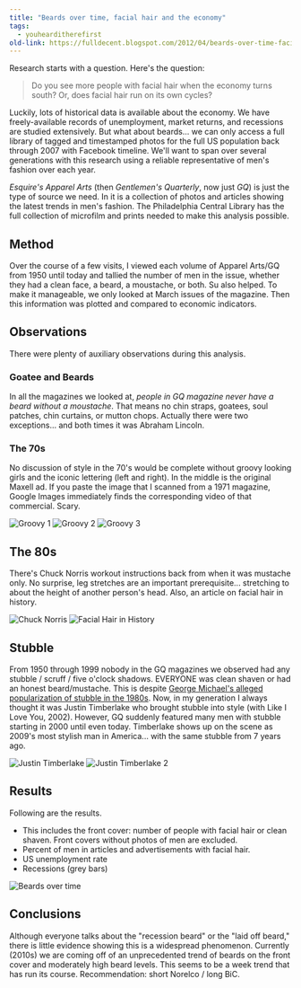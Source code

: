 ```yaml
---
title: "Beards over time, facial hair and the economy"
tags: 
  - youhearditherefirst	
old-link: https://fulldecent.blogspot.com/2012/04/beards-over-time-facial-hair-and.html
---
```


Research starts with a question. Here's the question:

> Do you see more people with facial hair when the economy turns south? Or, does facial hair run on its own cycles?

Luckily, lots of historical data is available about the economy. We have freely-available records of unemployment, market returns, and recessions are studied extensively. But what about beards... we can only access a full library of tagged and timestamped photos for the full US population back through 2007 with Facebook timeline. We'll want to span over several generations with this research using a reliable representative of men's fashion over each year.

*Esquire's Apparel Arts* (then *Gentlemen's Quarterly*, now just *GQ*) is just the type of source we need. In it is a collection of photos and articles showing the latest trends in men's fashion. The Philadelphia Central Library has the full collection of microfilm and prints needed to make this analysis possible.

## Method

Over the course of a few visits, I viewed each volume of Apparel Arts/GQ from 1950 until today and tallied the number of men in the issue, whether they had a clean face, a beard, a moustache, or both. Su also helped. To make it manageable, we only looked at March issues of the magazine. Then this information was plotted and compared to economic indicators.

## Observations

There were plenty of auxiliary observations during this analysis.

### Goatee and Beards

In all the magazines we looked at, *people in GQ magazine never have a beard without a moustache*. That means no chin straps, goatees, soul patches, chin curtains, or mutton chops. Actually there were two exceptions... and both times it was Abraham Lincoln.

### The 70s

No discussion of style in the 70's would be complete without groovy looking girls and the iconic lettering (left and right). In the middle is the original Maxell ad. If you paste the image that I scanned from a 1971 magazine, Google Images immediately finds the corresponding video of that commercial. Scary.

![Groovy 1](/assets/images/2012-04-25-beards-recession-indicator.webp)
![Groovy 2](/assets/images/2012-04-25-beards-recession-indicator-2.webp)
![Groovy 3](/assets/images/2012-04-25-beards-recession-indicator-3.webp)

## The 80s

There's Chuck Norris workout instructions back from when it was mustache only. No surprise, leg stretches are an important prerequisite... stretching to about the height of another person's head. Also, an article on facial hair in history.

![Chuck Norris](/assets/images/2012-04-25-beards-recession-indicator-4.webp)
![Facial Hair in History](/assets/images/2012-04-25-beards-recession-indicator-5.webp)

## Stubble

From 1950 through 1999 nobody in the GQ magazines we observed had any stubble / scruff / five o'clock shadows. EVERYONE was clean shaven or had an honest beard/mustache. This is despite [George Michael's alleged popularization of stubble in the 1980s](https://en.wikipedia.org/wiki/Stubble). Now, in my generation I always thought it was Justin Timberlake who brought stubble into style (with Like I Love You, 2002). However, GQ suddenly featured many men with stubble starting in 2000 until even today. Timberlake shows up on the scene as 2009's most stylish man in America... with the same stubble from 7 years ago.

![Justin Timberlake](/assets/images/2012-04-25-beards-recession-indicator-6.webp)
![Justin Timberlake 2](/assets/images/2012-04-25-beards-recession-indicator-7.webp)

## Results

Following are the results.

- This includes the front cover: number of people with facial hair or clean shaven. Front covers without photos of men are excluded.
- Percent of men in articles and advertisements with facial hair.
- US unemployment rate
- Recessions (grey bars)

![Beards over time](/assets/images/2012-04-25-beards-recession-indicator-8.webp)

## Conclusions

Although everyone talks about the "recession beard" or the "laid off beard," there is little evidence showing this is a widespread phenomenon. Currently (2010s) we are coming off of an unprecedented trend of beards on the front cover and moderately high beard levels. This seems to be a week trend that has run its course. Recommendation: short Norelco / long BiC.
